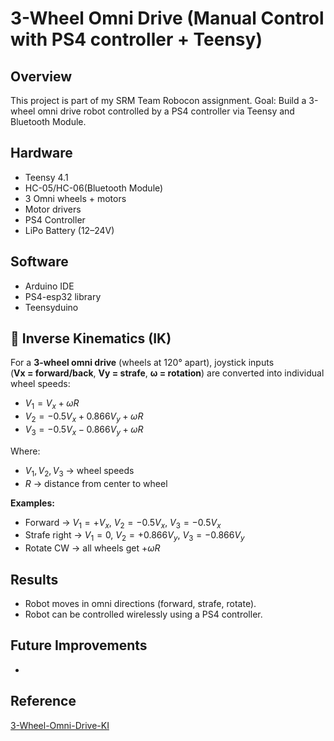 # 3-Wheel Omni Drive (Manual Control with PS4 controller + Teensy)

## Overview
This project is part of my SRM Team Robocon assignment.
Goal: Build a 3-wheel omni drive robot controlled by a PS4 controller via Teensy and Bluetooth Module.

## Hardware
- Teensy 4.1
- HC-05/HC-06(Bluetooth Module)
- 3 Omni wheels + motors
- Motor drivers
- PS4 Controller
- LiPo Battery (12–24V)

## Software
- Arduino IDE
- PS4-esp32 library
- Teensyduino

## 📐 Inverse Kinematics (IK)

For a **3-wheel omni drive** (wheels at 120° apart), joystick inputs  
(**Vx = forward/back**, **Vy = strafe**, **ω = rotation**) are converted into individual wheel speeds:

- $V_1 = V_x + \omega R$  
- $V_2 = -0.5V_x + 0.866V_y + \omega R$  
- $V_3 = -0.5V_x - 0.866V_y + \omega R$  

Where:  
- $V_1, V_2, V_3$ → wheel speeds  
- $R$ → distance from center to wheel  

**Examples:**  
- Forward → $V_1=+V_x$, $V_2=-0.5V_x$, $V_3=-0.5V_x$  
- Strafe right → $V_1=0$, $V_2=+0.866V_y$, $V_3=-0.866V_y$  
- Rotate CW → all wheels get $+\omega R$

## Results
- Robot moves in omni directions (forward, strafe, rotate).
- Robot can be controlled wirelessly using a PS4 controller.

## Future Improvements
- 

## Reference
[3-Wheel-Omni-Drive-KI](https://www.youtube.com/watch?v=wwQQnSWqB7A)
